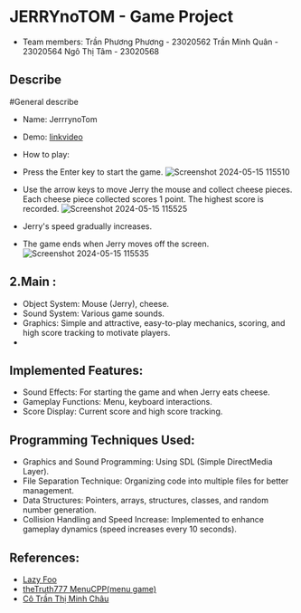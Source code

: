 
# JERRYnoTOM - Game Project
- Team members:
Trần Phương Phương - 23020562
Trần Minh Quân - 23020564
Ngô Thị Tâm - 23020568

## Describe

#General describe
- Name: JerrrynoTom
- Demo:
  [linkvideo](https://www.youtube.com/watch?v=CN5traPBbyM)
- How to play:
-  Press the Enter key to start the game.
  ![Screenshot 2024-05-15 115510](https://github.com/Tran8811/JerrynoTom/assets/140888846/72259d86-5c12-4700-8cca-3ef6ec27e234)

-  Use the arrow keys to move Jerry the mouse and collect cheese pieces. Each cheese piece collected scores 1 point. The highest score is recorded.
  ![Screenshot 2024-05-15 115525](https://github.com/Tran8811/JerrynoTom/assets/140888846/0d67217a-8ce9-4fb9-9dd7-2fdfbde5e68a)

- Jerry's speed gradually increases.
- The game ends when Jerry moves off the screen.
  ![Screenshot 2024-05-15 115535](https://github.com/Tran8811/JerrynoTom/assets/140888846/69be7bf7-6afa-4dcc-9582-39f80b430dd5)

## 2.Main :
- Object System: Mouse (Jerry), cheese.
- Sound System: Various game sounds.
- Graphics: Simple and attractive, easy-to-play mechanics, scoring, and high score tracking to motivate players.
- 
## Implemented Features:
- Sound Effects: For starting the game and when Jerry eats cheese.
- Gameplay Functions: Menu, keyboard interactions.
- Score Display: Current score and high score tracking.
  
## Programming Techniques Used:
- Graphics and Sound Programming: Using SDL (Simple DirectMedia Layer).
- File Separation Technique: Organizing code into multiple files for better management.
- Data Structures: Pointers, arrays, structures, classes, and random number generation.
- Collision Handling and Speed Increase: Implemented to enhance gameplay dynamics (speed increases every 10 seconds).

## References:
- [Lazy Foo](https://lazyfoo.net/tutorials/SDL)
- [theTruth777 MenuCPP(menu game)](https://github.com/theTruth777/MenuCPP)
- [Cô Trần Thị Minh Châu](https://docs.google.com/document/d/1FZ3jTqHxtyZznNWiJmmve0zYu_aSliUqLP2OsMcdehQ/edit?fbclid=IwZXh0bgNhZW0CMTAAAR0byTVeqq-ZCCAoD1X5dWca1eSd_7uPjJkxfQrxEYfizpTF8l64rD9jjnc_aem_AcfdAnAbpeXAP2njtRn9eAp09DJS3UWvO90X-Ik_2WYTOCorxDM4NiIVUvQ30NfpPVUBxn_EAS4IAbdVtIPOC7DZ)
